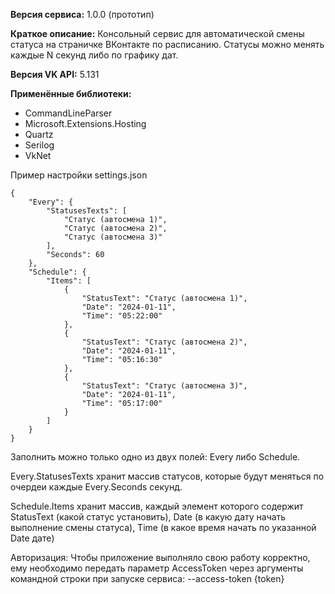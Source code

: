 **Версия сервиса:**
1.0.0 (прототип)

**Краткое описание:**
Консольный сервис для автоматической смены статуса на страничке ВКонтакте по расписанию.
Статусы можно менять каждые N секунд либо по графику дат.

**Версия VK API:**
5.131

**Применённые библиотеки:**
- CommandLineParser
- Microsoft.Extensions.Hosting
- Quartz
- Serilog
- VkNet

Пример настройки settings.json
```
{
    "Every": {
        "StatusesTexts": [
            "Статус (автосмена 1)",
            "Статус (автосмена 2)",
            "Статус (автосмена 3)"
        ],
        "Seconds": 60
    },
    "Schedule": {
        "Items": [
            {
                "StatusText": "Статус (автосмена 1)",
                "Date": "2024-01-11",
                "Time": "05:22:00"
            },
            {
                "StatusText": "Статус (автосмена 2)",
                "Date": "2024-01-11",
                "Time": "05:16:30"
            },
            {
                "StatusText": "Статус (автосмена 3)",
                "Date": "2024-01-11",
                "Time": "05:17:00"
            }
        ]
    }
}
```

Заполнить можно только одно из двух полей: Every либо Schedule.

Every.StatusesTexts хранит массив статусов, которые будут меняться по очердеи каждые Every.Seconds секунд.

Schedule.Items хранит массив, каждый элемент которого содержит StatusText (какой статус установить), Date (в какую дату начать выполнение смены статуса), Time (в какое время начать по указанной Date дате)

Авторизация:
Чтобы приложение выполняло свою работу корректно, ему необходимо передать параметр AccessToken через аргументы командной строки при запуске сервиса:
--access-token {token}
